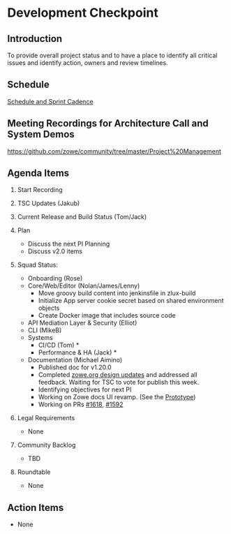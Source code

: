 # Development Checkpoint

Introduction
------------
To provide overall project status and to have a place to identify all critical issues and identify action, owners and review timelines.

Schedule
--------
[Schedule and Sprint Cadence](https://github.com/zowe/community/blob/master/Project%20Management/Schedule/Zowe%20PI%20%26%20Sprint%20Cadence.md)

Meeting Recordings for Architecture Call and System Demos
-----------------
https://github.com/zowe/community/tree/master/Project%20Management

Agenda Items
------------
1. Start Recording
2. TSC Updates (Jakub)
3. Current Release and Build Status (Tom/Jack)
4. Plan
     - Discuss the next PI Planning
     - Discuss v2.0 items
5. Squad Status:
    - Onboarding (Rose)
    - Core/Web/Editor (Nolan/James/Lenny)
      - Move groovy build content into jenkinsfile in zlux-build
      - Initialize App server cookie secret based on shared environment objects
      - Create Docker image that includes source code
    - API Mediation Layer & Security (Elliot)  
    - CLI (MikeB)
    - Systems
      - CI/CD (Tom)
        *
      - Performance & HA (Jack)
        *
    - Documentation (Michael Aimino)
      - Published doc for v1.20.0
      - Completed [zowe.org design updates](https://deploy-preview-108--condescending-dubinsky-4645a9.netlify.app/download.html) and addressed all feedback. Waiting for TSC to vote for publish this week. 
      - Identifying objectives for next PI
      - Working on Zowe docs UI revamp. (See the [Prototype](https://covalentbond.github.io/zowe-docs/getting-started/doc7))
      - Working on PRs [#1618](https://github.com/zowe/docs-site/pull/1618), [#1592](https://github.com/zowe/docs-site/pull/1592)

6. Legal Requirements
    - None
7. Community Backlog
    - TBD
8. Roundtable
    - None

Action Items
------------
- None
